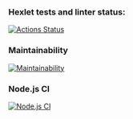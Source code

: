 ### Hexlet tests and linter status:
[![Actions Status](https://github.com/antonkrupin/frontend-project-lvl3/workflows/hexlet-check/badge.svg)](https://github.com/antonkrupin/frontend-project-lvl3/actions)

### Maintainability
[![Maintainability](https://api.codeclimate.com/v1/badges/c3adb2ec94872c88ffaf/maintainability)](https://codeclimate.com/github/antonkrupin/frontend-project-lvl3/maintainability)

### Node.js CI
[![Node.js CI](https://github.com/antonkrupin/frontend-project-lvl3/actions/workflows/Node.js%20CI.yml/badge.svg)](https://github.com/antonkrupin/frontend-project-lvl3/actions/workflows/Node.js%20CI.yml)
